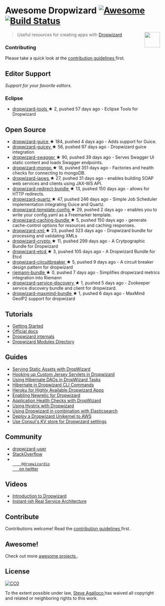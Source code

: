 <h1>
 Awesome Dropwizard
 <a href="https://github.com/sindresorhus/awesome">
  <img alt="Awesome" src="https://cdn.rawgit.com/sindresorhus/awesome/d7305f38d29fed78fa85652e3a63e154dd8e8829/media/badge.svg"/>
 </a>
 <a href="https://travis-ci.org/stve/awesome-dropwizard">
  <img alt="Build Status" src="https://img.shields.io/travis/stve/awesome-dropwizard.svg"/>
 </a>
</h1>
<p>
 <a href="http://www.dropwizard.io">
  <img align="right" src="https://cdn.rawgit.com/stve/awesome-dropwizard/master/dropwizard-hat.png" width="50"/>
 </a>
</p>
<blockquote>
 <p>
  Useful resources for creating apps with
  <a href="http://www.dropwizard.io">
   Dropwizard
  </a>
 </p>
</blockquote>
<h3>
 Contributing
</h3>
<p>
 Please take a quick look at the
 <a href=".github/CONTRIBUTING.md">
  contribution guidelines
 </a>
 first.
</p>
<h2>
 Editor Support
</h2>
<p>
 <em>
  Support for your favorite editors.
 </em>
</p>
<h3>
 Eclipse
</h3>
<ul>
 <li>
  <a href="https://github.com/Tasktop/dropwizard-tools">
   dropwizard-tools
  </a>
  <span>
   &#9733 2, pushed 57 days ago
  </span>
  - Eclipse Tools for Dropwizard
 </li>
</ul>
<h2>
 Open Source
</h2>
<ul>
 <li>
  <a href="https://github.com/HubSpot/dropwizard-guice">
   dropwizard-guice
  </a>
  <span>
   &#9733 184, pushed 4 days ago
  </span>
  - Adds support for Guice.
 </li>
 <li>
  <a href="https://github.com/xvik/dropwizard-guicey">
   dropwizard-guicey
  </a>
  <span>
   &#9733 56, pushed 97 days ago
  </span>
  - Dropwizard guice integration
 </li>
 <li>
  <a href="https://github.com/federecio/dropwizard-swagger">
   dropwizard-swagger
  </a>
  <span>
   &#9733 90, pushed 39 days ago
  </span>
  - Serves Swagger UI static content and loads Swagger endpoints.
 </li>
 <li>
  <a href="https://github.com/eeb/dropwizard-mongo">
   dropwizard-mongo
  </a>
  <span>
   &#9733 18, pushed 351 days ago
  </span>
  - Factories and health checks for connecting to mongoDB.
 </li>
 <li>
  <a href="https://github.com/roskart/dropwizard-jaxws">
   dropwizard-jaxws
  </a>
  <span>
   &#9733 27, pushed 31 days ago
  </span>
  - enables building SOAP web services and clients using JAX-WS API.
 </li>
 <li>
  <a href="https://github.com/bazaarvoice/dropwizard-redirect-bundle">
   dropwizard-redirect-bundle
  </a>
  <span>
   &#9733 13, pushed 150 days ago
  </span>
  - allows for HTTP redirects.
 </li>
 <li>
  <a href="https://github.com/jaredstehler/dropwizard-quartz">
   dropwizard-quartz
  </a>
  <span>
   &#9733 47, pushed 246 days ago
  </span>
  - Simple Job Scheduler implementation integrating Guice and Quartz.
 </li>
 <li>
  <a href="https://github.com/tkrille/dropwizard-template-config">
   dropwizard-template-config
  </a>
  <span>
   &#9733 29, pushed 2 days ago
  </span>
  - enables you to write your config.yaml as a Freemarker template.
 </li>
 <li>
  <a href="https://github.com/bazaarvoice/dropwizard-caching-bundle">
   dropwizard-caching-bundle
  </a>
  <span>
   &#9733 5, pushed 150 days ago
  </span>
  - generate cache-control options for resources and caching responses.
 </li>
 <li>
  <a href="https://github.com/yunspace/dropwizard-xml">
   dropwizard-xml
  </a>
  <span>
   &#9733 23, pushed 323 days ago
  </span>
  - Dropwizard bundle for processing and validating XMLs
 </li>
 <li>
  <a href="https://github.com/meltmedia/dropwizard-crypto">
   dropwizard-crypto
  </a>
  <span>
   &#9733 11, pushed 299 days ago
  </span>
  - A Crytpographic Bundle for Dropwizard
 </li>
 <li>
  <a href="https://github.com/meltmedia/dropwizard-etcd">
   dropwizard-etcd
  </a>
  <span>
   &#9733 3, pushed 105 days ago
  </span>
  - A Dropwizard Bundle for Etcd
 </li>
 <li>
  <a href="https://github.com/mtakaki/dropwizard-circuitbreaker">
   dropwizard-circuitbreaker
  </a>
  <span>
   &#9733 5, pushed 9 days ago
  </span>
  - A circuit breaker design pattern for dropwizard
 </li>
 <li>
  <a href="https://github.com/phaneesh/riemann-bundle">
   riemann-bundle
  </a>
  <span>
   &#9733 0, pushed 7 days ago
  </span>
  - Simplifies dropwizard metrics integration into Riemann
 </li>
 <li>
  <a href="https://github.com/santanusinha/dropwizard-service-discovery">
   dropwizard-service-discovery
  </a>
  <span>
   &#9733 1, pushed 5 days ago
  </span>
  - Zookeeper service discovery bundle and client for dropwizard.
 </li>
 <li>
  <a href="https://github.com/phaneesh/dropwizard-maxmind-bundle">
   dropwizard-maxmind-bundle
  </a>
  <span>
   &#9733 1, pushed 6 days ago
  </span>
  - MaxMind GeoIP2 support for dropwizard
 </li>
</ul>
<h2>
 Tutorials
</h2>
<ul>
 <li>
  <a href="http://www.dropwizard.io/0.9.2/docs/getting-started.html">
   Getting Started
  </a>
 </li>
 <li>
  <a href="http://www.dropwizard.io/0.9.2/docs/manual/index.html">
   Official docs
  </a>
 </li>
 <li>
  <a href="http://dropwizard.github.io/dropwizard/0.9.2/docs/manual/internals.html">
   Dropwizard internals
  </a>
 </li>
 <li>
  <a href="http://modules.dropwizard.io/">
   Dropwizard Modules Directory
  </a>
 </li>
</ul>
<h2>
 Guides
</h2>
<ul>
 <li>
  <a href="https://spin.atomicobject.com/2014/10/11/serving-static-assets-with-dropwizard/">
   Serving Static Assets with DropWizard
  </a>
 </li>
 <li>
  <a href="https://spin.atomicobject.com/2015/03/30/jersey-servlets-dropwizard/">
   Hooking up Custom Jersey Servlets in Dropwizard
  </a>
 </li>
 <li>
  <a href="https://spin.atomicobject.com/2015/02/03/dropwizard-hibernate-dao/">
   Using Hibernate DAOs in DropWizard Tasks
  </a>
 </li>
 <li>
  <a href="http://clearthehaze.com/2015/04/hibernate-in-dropwizard-cli-commands/">
   Hibernate in Dropwizard CLI Commands
  </a>
 </li>
 <li>
  <a href="http://techbytes.anuragkapur.com/2015/05/heroku-for-highly-available-dropwizard.html?m=1">
   Heroku for Highly Available Dropwizard Apps
  </a>
 </li>
 <li>
  <a href="http://kyleboon.org/blog/2013/09/23/newrelic-for-dropwizard/">
   Enabling Newrelic for Dropwizard
  </a>
 </li>
 <li>
  <a href="http://willhamill.com/2014/12/04/application-health-checks-with-dropwizard">
   Application Health Checks with DropWizard
  </a>
 </li>
 <li>
  <a href="http://christopher-batey.blogspot.com/2014/08/using-hystrix-with-dropwizard.html">
   Using Hystrix with Dropwizard
  </a>
 </li>
 <li>
  <a href="http://www.gridshore.nl/2014/05/15/using-dropwizard-combination-elasticsearch/">
   Using Dropwizard in combination with Elasticsearch
  </a>
 </li>
 <li>
  <a href="https://boxfuse.com/blog/dropwizard-aws.html">
   Deploy a Dropwizard Unikernel to AWS
  </a>
 </li>
 <li>
  <a href="http://blog.remmelt.com/2015/06/09/use-consuls-kv-store-for-dropwizard-settings/">
   Use Consul's KV store for Dropwizard settings
  </a>
 </li>
</ul>
<h2>
 Community
</h2>
<ul>
 <li>
  <a href="https://groups.google.com/forum/#!forum/dropwizard-user">
   dropwizard-user
  </a>
 </li>
 <li>
  <a href="http://stackoverflow.com/questions/tagged/dropwizard">
   StackOverflow
  </a>
 </li>
 <li>
  <a href="https://twitter.com/dropwizardio">
   <code>
    @dropwizardio
   </code>
   on twitter
  </a>
 </li>
</ul>
<h2>
 Videos
</h2>
<ul>
 <li>
  <a href="https://www.youtube.com/watch?v=2tSWsjtw0ms">
   Introduction to Dropwizard
  </a>
 </li>
 <li>
  <a href="https://vimeo.com/37930578">
   Instant-ish Real Service Architecture
  </a>
 </li>
</ul>
<h2>
 Contribute
</h2>
<p>
 Contributions welcome! Read the
 <a href="contributing.md">
  contribution guidelines
 </a>
 first.
</p>
<h2>
 Awesome!
</h2>
<p>
 Check out more
 <a href="https://github.com/sindresorhus/awesome">
  awesome projects
 </a>
 .
</p>
<h2>
 License
</h2>
<p>
 <a href="http://creativecommons.org/publicdomain/zero/1.0/">
  <img alt="CC0" src="https://licensebuttons.net/p/zero/1.0/88x31.png"/>
 </a>
</p>
<p>
 To the extent possible under law,
 <a href="http://beforeitwasround.com">
  Steve Agalloco
 </a>
 has waived all copyright and related or neighboring rights to this work.
</p>
